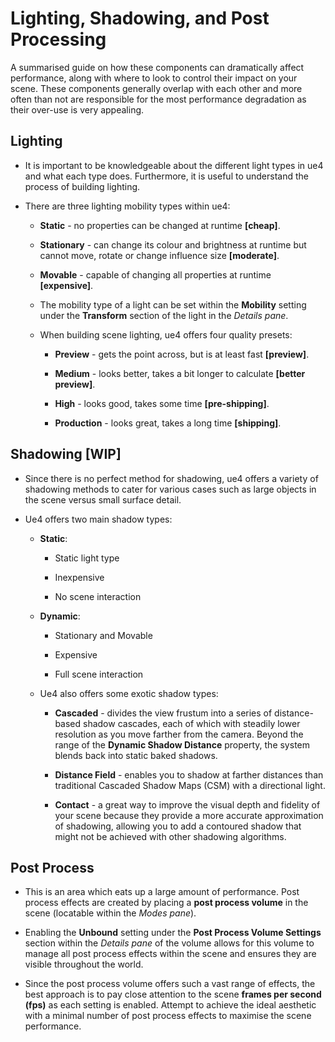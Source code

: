 # Lighting, Shadowing, and Post Processing

A summarised guide on how these components can dramatically affect performance, along with where to look to control their impact on your scene. These components generally overlap with each other and more often than not are responsible for the most performance degradation as their over-use is very appealing.

## Lighting
* It is important to be knowledgeable about the different light types in ue4 and what each type does. Furthermore, it is useful to understand the process of building lighting.

* There are three lighting mobility types within ue4:
    
    * **Static** - no properties can be changed at runtime **[cheap]**.
    
    * **Stationary** - can change its colour and brightness at runtime but cannot move, rotate or change influence size **[moderate]**.
    
    * **Movable** - capable of changing all properties at runtime **[expensive]**.
  
  * The mobility type of a light can be set within the **Mobility** setting under the **Transform** section of the light in the *Details pane*.
  
  * When building scene lighting, ue4 offers four quality presets:
    
    * **Preview** - gets the point across, but is at least fast **[preview]**.
    
    * **Medium** - looks better, takes a bit longer to calculate **[better preview]**.
    
    * **High** -  looks good, takes some time **[pre-shipping]**.
    
    * **Production** - looks great, takes a long time **[shipping]**.

## Shadowing [WIP]
* Since there is no perfect method for shadowing, ue4 offers a variety of shadowing methods to cater for various cases such as large objects in the scene versus small surface detail.

* Ue4 offers two main shadow types:
    
	* **Static**:
    
       * Static light type
       
	   * Inexpensive
       
	   * No scene interaction
    
	* **Dynamic**:
       
	   * Stationary and Movable
       
	   * Expensive
       
	   * Full scene interaction
    
	* Ue4 also offers some exotic shadow types:
        
		* **Cascaded** - divides the view frustum into a series of distance-based shadow cascades, each of which with steadily lower resolution as you move farther from the camera. Beyond the range of the **Dynamic Shadow Distance** property, the system blends back into static baked shadows.
        
		* **Distance Field** - enables you to shadow at farther distances than traditional Cascaded Shadow Maps (CSM) with a directional light.
        
		* **Contact** - a great way to improve the visual depth and fidelity of your scene because they provide a more accurate approximation of shadowing, allowing you to add a contoured shadow that might not be achieved with other shadowing algorithms.

## Post Process
* This is an area which eats up a large amount of performance. Post process effects are created by placing a **post process volume** in the scene (locatable within the *Modes pane*).

* Enabling the **Unbound** setting under the **Post Process Volume Settings** section within the *Details pane* of the volume allows for this volume to manage all post process effects within the scene and ensures they are visible throughout the world.

* Since the post process volume offers such a vast range of effects, the best approach is to pay close attention to the scene **frames per second (fps)** as each setting is enabled. Attempt to achieve the ideal aesthetic with a minimal number of post process effects to maximise the scene performance.